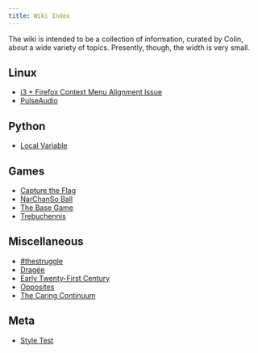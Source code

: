 ```yaml
---
title: Wiki Index
---
```


The wiki is intended to be a collection of information, curated by Colin,
about a wide variety of topics. Presently, though, the width is very small.

## Linux

* [i3 + Firefox Context Menu Alignment Issue](linux/i3-firefox-context-menu-alignment-issue/)
* [PulseAudio](linux/pulseaudio/)

## Python

* [Local Variable](python/local-variable/)

## Games

* [Capture the Flag](games/capture-the-flag/)
* [NarChanSo Ball](games/narchanso-ball/)
* [The Base Game](games/the-base-game/)
* [Trebuchennis](games/trebuchennis/)

## Miscellaneous

* [#thestruggle](thestruggle/)
* [Dragée](dragee)
* [Early Twenty-First Century](early-twenty-first-century/)
* [Opposites](opposites/)
* [The Caring Continuum](the-caring-continuum/)

## Meta

* [Style Test](meta/style-test/)

